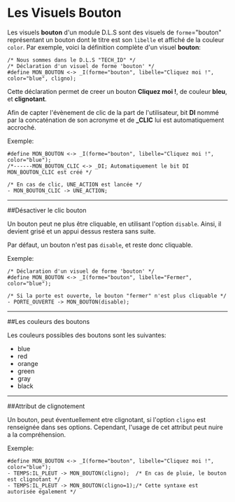# Les Visuels Bouton

Les visuels **bouton** d'un module D.L.S sont des visuels de `forme`="bouton" représentant un bouton dont le titre est son `libelle`
et affiché de la couleur `color`.
Par exemple, voici la définition complète d'un visuel **bouton**:

    /* Nous sommes dans le D.L.S "TECH_ID" */
    /* Déclaration d'un visuel de forme 'bouton' */
    #define MON_BOUTON <-> _I(forme="bouton", libelle="Cliquez moi !", color="blue", cligno);

Cette déclaration permet de creer un bouton **Cliquez moi !**, de couleur **bleu**, et **clignotant**.

Afin de capter l'évènement de clic de la part de l'utilisateur,
bit **DI** nommé par la concaténation de son acronyme et de **_CLIC** lui est automatiquement accroché.

Exemple:

    #define MON_BOUTON <-> _I(forme="bouton", libelle="Cliquez moi !", color="blue");
    /*------MON_BOUTON_CLIC <-> _DI; Automatiquement le bit DI MON_BOUTON_CLIC est créé */

    /* En cas de clic, UNE_ACTION est lancée */
    - MON_BOUTON_CLIC -> UNE_ACTION;


---
##Désactiver le clic bouton

Un bouton peut ne plus être cliquable, en utilisant l'option `disable`.
Ainsi, il devient grisé et un appui dessus restera sans suite.

Par défaut, un bouton n'est pas `disable`, et reste donc cliquable.

Exemple:

    /* Déclaration d'un visuel de forme 'bouton' */
    #define MON_BOUTON <-> _I(forme="bouton", libelle="Fermer", color="blue");

    /* Si la porte est ouverte, le bouton "fermer" n'est plus cliquable */
    - PORTE_OUVERTE -> MON_BOUTON(disable);

---
##Les couleurs des boutons

Les couleurs possibles des boutons sont les suivantes:

* blue
* red
* orange
* green
* gray
* black

---
##Attribut de clignotement

Un bouton, peut éventuellement etre clignotant, si l'option `cligno` est renseignée dans ses options.
Cependant, l'usage de cet attribut peut nuire a la compréhension.

Exemple:

    #define MON_BOUTON <-> _I(forme="bouton", libelle="Cliquez moi !", color="blue");
    - TEMPS:IL_PLEUT -> MON_BOUTON(cligno);  /* En cas de pluie, le bouton est clignotant */
    - TEMPS:IL_PLEUT -> MON_BOUTON(cligno=1);/* Cette syntaxe est autorisée également */
